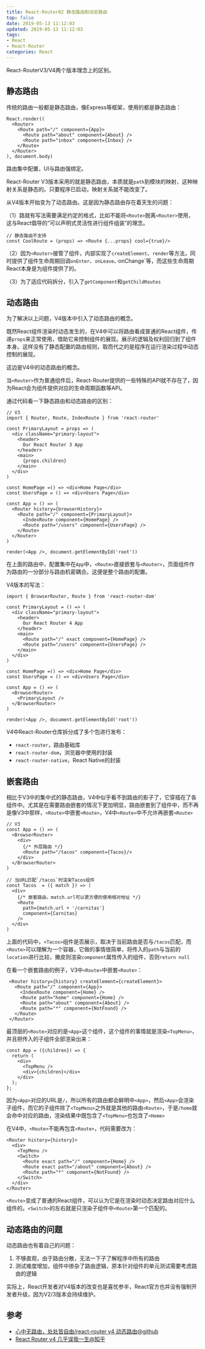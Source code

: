 ```yaml
---
title: React-Router02 静态路由和动态路由
top: false
date: 2019-05-13 11:12:03
updated: 2019-05-13 11:12:03
tags:
- React
- React-Router
categories: React
---
```


React-RouterV3/V4两个版本理念上的区别。

<!-- more -->

## 静态路由

传统的路由一般都是静态路由，像Express等框架，使用的都是静态路由：

```
React.render((
  <Router>
    <Route path="/" component={App}>
      <Route path="about" component={About} />
      <Route path="inbox" component={Inbox} />
    </Route>
  </Router>
), document.body)
```

路由集中配置，UI与路由强绑定。

React-Router V3版本采用的就是静态路由，本质就是`path`到模块的映射，这种映射关系是静态的。只要程序已启动，映射关系就不能改变了。

从V4版本开始变为了动态路由。这是因为静态路由存在着天生的问题：

（1）路就有写法需要满足约定的格式，比如不能将`<Route>`脱离`<Router>`使用，这与React倡导的“可以声明式灵活性进行组件组装”的理念。

```
// 静态路由不支持
const CoolRoute = (props) => <Route {...props} cool={true}/>
```

（2）因为`<Router>`接管了组件，内部实现了`createElement`、`render`等方法，同时提供了组件生命周期回调`onEnter`、`onLeave`、·onChange`等，而这些生命周期React本身是为组件提供了的。

（3）为了适应代码拆分，引入了`getComponent`和`getChildRoutes`

## 动态路由

为了解决以上问题，V4版本中引入了动态路由的概念。

既然React组件渲染时动态发生的，在V4中可以将路由看成普通的React组件，传递`props`来正常使用，借助它来控制组件的展现。展示的逻辑及权利回归到了组件本身。这样没有了静态配置的路由规则，取而代之的是程序在运行渲染过程中动态控制的展现。

这边是V4中的动态路由的概念。

当`<Router>`作为普通组件后，React-Router提供的一些特殊的API就不存在了，因为React会为组件提供对应的生命周期函数等API。

通过代码看一下静态路由和动态路由的区别：

```
// V3
import { Router, Route, IndexRoute } from 'react-router'

const PrimaryLayout = props => (
  <div className="primary-layout">
    <header>
      Our React Router 3 App
    </header>
    <main>
      {props.children}
    </main>
  </div>
)

const HomePage =() => <div>Home Page</div>
const UsersPage = () => <div>Users Page</div>

const App = () => (
  <Router history={browserHistory}>
    <Route path="/" component={PrimaryLayout}>
      <IndexRoute component={HomePage} />
      <Route path="/users" component={UsersPage} />
    </Route>
  </Router>
)

render(<App />, document.getElementById('root'))
```

在上面的路由中，配置集中在`App`中，`<Route>`直接嵌套与`<Router>`，页面组件作为路由的一分部分与路由机密耦合。这便是整个路由的配置。

V4版本的写法：

```
import { BrowserRouter, Route } from 'react-router-dom'

const PrimaryLayout = () => (
  <div className="primary-layout">
    <header>
      Our React Router 4 App
    </header>
    <main>
      <Route path="/" exact component={HomePage} />
      <Route path="/users" component={UsersPage} />
    </main>
  </div>
)

const HomePage =() => <div>Home Page</div>
const UsersPage = () => <div>Users Page</div>

const App = () => (
  <BrowserRouter>
    <PrimaryLayout />
  </BrowserRouter>
)

render(<App />, document.getElementById('root'))
```

V4中React-Router仓库拆分成了多个包进行发布：

- `react-router`，路由基础库
- `react-router-dom`，浏览器中使用的封装
- `react-router-native`，React Native的封装

## 嵌套路由

相比于V3中的集中式的静态路由，V4中似乎看不到路由的影子了，它穿插在了各组件中。尤其是在需要路由嵌套的情况下更加明显，路由嵌套到了组件中，而不再是像V3中那样，`<Route>`中嵌套`<Route>`，V4中`<Route>`中不允许再嵌套`<Route>`

```
// V3
const App = () => (
  <BrowserRouter>
    <div>
      {/* 外层路由 */}
      <Route path="/tacos" component={Tacos}/>
    </div>
  </BrowserRouter>
)

// 当URL匹配`/tacos`时渲染Tacos组件
const Tacos  = ({ match }) => (
  <div>
    {/* 嵌套路由，match.url可以更方便的使用相对地址 */}
    <Route
      path={match.url + '/carnitas'}
      component={Carnitas}
    />
  </div>
)
```

上面的代码中，`<Tacos>`组件是否展示，取决于当前路由是否与`/tacos`匹配，而`<Route>`可以理解为一个容器，它做的事情很简单，将传入的`path`与当前的`location`进行比较，撇皮则渲染`component`属性传入的组件，否则`return null`

在看一个嵌套路由的例子，V3中`<Route>`中嵌套`<Route>`：

```
 <Router history={history} createElement={createElement}>
   <Route path="/" component={App}>
     <IndexRoute component={Home} />
     <Route path="home" component={Home} />
     <Route path="about" component={About} />
     <Route path="*" component={NotFound} />
   </Route>
 </Router>
```

最顶层的`<Route>`对应的是`<App>`这个组件，这个组件的事情就是渲染`<TopMenu>`，并且把传入的子组件全部渲染出来：

```
const App = ({children}) => {
  return (
    <div>
      <TopMenu />
      <div>{children}</div>
    </div>
  );
};
```
因为`<App>`对应的URL是`/`，所以所有的路由都会鲜明中`<App>`，然后`<App>`会渲染子组件，而它的子组件除了`<TopMenu>`之外就是其他的路由`<Route>`，于是`/home`就会命中对应的路由，渲染结果中既包含了`<TopMenu>`也包含了`<Home>`

在V4中，`<Route>`不能再包含`<Route>`，代码需要改为：

```
<Router history={history}>
  <div>
    <TopMenu />
    <Switch>
      <Route exact path="/" component={Home} />
      <Route exact path="/about" component={About} />
      <Route path="*" component={NotFound} />
    </Switch>
  </div>
</Router>
```
`<Route>`变成了普通的React组件，可以认为它是在渲染时动态决定路由对应什么组件的。`<Switch>`的左右就是只渲染子组件中`<Route>`第一个匹配的。


## 动态路由的问题

动态路由也有着自己的问题：

1. 不够直观，由于路由分散，无法一下子了解程序中所有的路由
2. 测试难度增加，组件中掺杂了路由逻辑，原本针对组件的单元测试需要考虑路由的逻辑

实际上，React开发者对V4版本的改变也是喜忧参半，React官方也并没有强制开发者升级，因为V2/3版本会持续维护。


## 参考
- [心中无路由，处处皆自由/react-router v4 动态路由@github](https://github.com/wayou/wayou.github.io/issues/16)
- [React Router v4 几乎误我一生@知乎](https://zhuanlan.zhihu.com/p/27433116)
